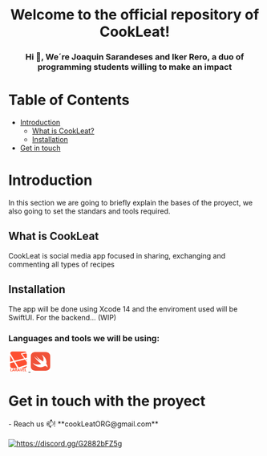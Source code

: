 <h1 align="center" style="font-size: 32 pt" >Welcome to the official repository of CookLeat!</h1>
<h3 align="center">Hi 👋, We´re Joaquin Sarandeses and Iker Rero, a duo of programming students willing to make an impact</h3>

Table of Contents
=================

* [Introduction](#introduction)
  * [What is CookLeat?](#what-is-cookleat)
  * [Installation](#installation)
* [Get in touch](#get-in-touch-with-the-proyect)

  




# Introduction
<p> In this section we are going to briefly explain the bases of the proyect, we also going to set the standars and tools required.</p>
<h2>What is CookLeat</h2>
<p> CookLeat is social media app focused in sharing, exchanging and commenting all types of recipes </p>
<h2>Installation</h2>
<p> The app will be done using Xcode 14 and the enviroment used will be SwiftUI. For the backend... (WIP)</p>
<h3 align="left">Languages and tools we will be using:</h3>
<p align="left"> <a href="https://laravel.com/" target="_blank" rel="noreferrer"> <img src="https://raw.githubusercontent.com/devicons/devicon/master/icons/laravel/laravel-plain-wordmark.svg" alt="laravel" width="40" height="40"/> </a> <a href="https://developer.apple.com/swift/" target="_blank" rel="noreferrer"> <img src="https://raw.githubusercontent.com/devicons/devicon/master/icons/swift/swift-original.svg" alt="swift" width="40" height="40"/> </a> </p>


<h1 align="left">Get in touch with the proyect</h1>
- Reach us 📫! **cookLeatORG@gmail.com** <p></p>
<p align="left">
<a href="https://discord.gg/https://discord.gg/G2882bFZ5g" target="blank"><img align="center" src="https://raw.githubusercontent.com/rahuldkjain/github-profile-readme-generator/master/src/images/icons/Social/discord.svg" alt="https://discord.gg/G2882bFZ5g" height="42" width="56" /></a>
</p>




